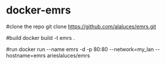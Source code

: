 # docker-emrs

#clone the repo
git clone https://github.com/alaluces/emrs.git

#build
docker build -t emrs .

#run
docker run --name emrs -d -p 80:80 --network=my_lan --hostname=emrs arieslaluces/emrs
